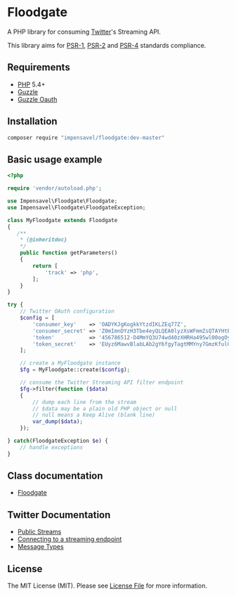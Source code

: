 # Floodgate
A PHP library for consuming [Twitter](http://www.twitter.com)'s Streaming API.

This library aims for [PSR-1][], [PSR-2][] and [PSR-4][] standards compliance.

[PSR-1]: https://github.com/php-fig/fig-standards/blob/master/accepted/PSR-1-basic-coding-standard.md
[PSR-2]: https://github.com/php-fig/fig-standards/blob/master/accepted/PSR-2-coding-style-guide.md
[PSR-4]: https://github.com/php-fig/fig-standards/blob/master/accepted/PSR-4-autoloader.md

## Requirements
* [PHP](http://www.php.net) 5.4+
* [Guzzle](https://packagist.org/packages/guzzlehttp/guzzle)
* [Guzzle Oauth](https://packagist.org/packages/guzzlehttp/oauth-subscriber)

## Installation
``` bash
composer require "impensavel/floodgate:dev-master"
```

## Basic usage example
```php
<?php

require 'vendor/autoload.php';

use Impensavel\Floodgate\Floodgate;
use Impensavel\Floodgate\FloodgateException;

class MyFloodgate extends Floodgate
{
   /**
    * {@inheritdoc}
    */
    public function getParameters()
    {
        return [
            'track' => 'php',
        ];
    }
}

try {
    // Twitter OAuth configuration
    $config = [
        'consumer_key'    => 'OADYKJgKogkkYtzdIKLZEq77Z',
        'consumer_secret' => 'Z0mImnDYzH3Tbe4eyQLQEA0lyzXsWFmmZsQTAYHtBrSBX04bKK',
        'token'           => '456786512-D4MmYQ3U74wd40zXHRHa495wl00ogOyhJu9iqEhz',
        'token_secret'    => 'EUyz6MawvBlabLAb2gY6fgyTagtMMYny7GmzKfulGo3Di',
    ];

    // create a MyFloodgate instance
    $fg = MyFloodgate::create($config);

    // consume the Twitter Streaming API filter endpoint
    $fg->filter(function ($data)
    {
        // dump each line from the stream
        // $data may be a plain old PHP object or null
        // null means a Keep Alive (blank line)
        var_dump($data);
    });

} catch(FloodgateException $e) {
    // handle exceptions
}
```

## Class documentation
- [Floodgate](docs/Floodgate.md)
 
## Twitter Documentation
- [Public Streams](https://dev.twitter.com/streaming/public)
- [Connecting to a streaming endpoint](https://dev.twitter.com/streaming/overview/connecting)
- [Message Types](https://dev.twitter.com/streaming/overview/messages-types)

## License
The MIT License (MIT). Please see [License File](LICENSE.md) for more information.
